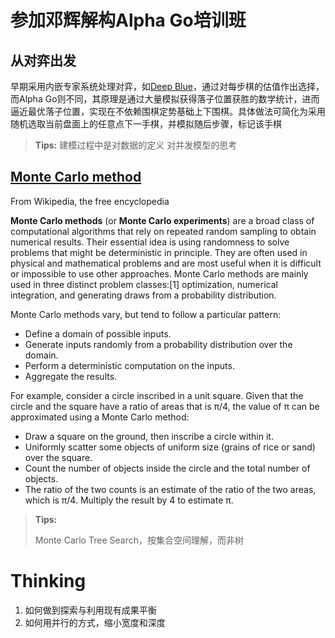 # 参加邓辉解构Alpha Go培训班

## 从对弈出发
早期采用内嵌专家系统处理对弈，如[Deep Blue](https://en.wikipedia.org/wiki/Deep_Blue_(chess_computer))，通过对每步棋的估值作出选择，而Alpha Go则不同，其原理是通过大量模拟获得落子位置获胜的数学统计，进而逼近最优落子位置，实现在不依赖围棋定势基础上下围棋。具体做法可简化为采用随机选取当前盘面上的任意点下一手棋，并模拟随后步骤，标记该手棋

>**Tips:**
>建模过程中是对数据的定义
>对并发模型的思考

## [Monte Carlo method](https://en.wikipedia.org/wiki/Monte_Carlo_method)
From Wikipedia, the free encyclopedia

**Monte Carlo methods** (or **Monte Carlo experiments**) are a broad class of computational algorithms that rely on repeated random sampling to obtain numerical results. Their essential idea is using randomness to solve problems that might be deterministic in principle. They are often used in physical and mathematical problems and are most useful when it is difficult or impossible to use other approaches. Monte Carlo methods are mainly used in three distinct problem classes:[1] optimization, numerical integration, and generating draws from a probability distribution.

Monte Carlo methods vary, but tend to follow a particular pattern:

- Define a domain of possible inputs.
- Generate inputs randomly from a probability distribution over the domain.
- Perform a deterministic computation on the inputs.
- Aggregate the results.

For example, consider a circle inscribed in a unit square. Given that the circle and the square have a ratio of areas that is π/4, the value of π can be approximated using a Monte Carlo method:

- Draw a square on the ground, then inscribe a circle within it.
- Uniformly scatter some objects of uniform size (grains of rice or sand) over the square.
- Count the number of objects inside the circle and the total number of objects.
- The ratio of the two counts is an estimate of the ratio of the two areas, which is π/4. Multiply the result by 4 to estimate π.

>**Tips:**
>
>Monte Carlo Tree Search，按集合空间理解，而非树

# Thinking
1. 如何做到探索与利用现有成果平衡
2. 如何用并行的方式，缩小宽度和深度
